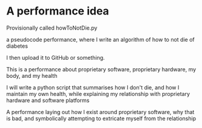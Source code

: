 # A performance idea

Provisionally called howToNotDie.py

a pseudocode performance, where I write an algorithm of how to not die of diabetes

I then upload it to GitHub or something.

This is a performance about proprietary software, proprietary hardware, my body, and my health

I will write a python script that summarises how I don't die, and how I maintain my own health, while explaining my relationship with proprietary hardware and software platforms

A performance laying out how I exist around proprietary software, why that is bad, and symbolically attempting to extricate myself from the relationship
